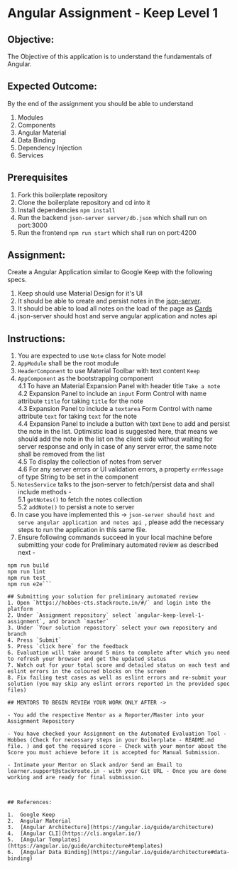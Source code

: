 # Angular Assignment - Keep	Level 1
	
## Objective:	
	
The Objective of this application is to understand the fundamentals of Angular.	
	
## Expected Outcome:	
	
By the end of the assignment you should be able to understand	
	
1.  Modules  
2.  Components	
3.  Angular Material  
4.  Data Binding	
5.  Dependency Injection	
6.  Services  

## Prerequisites

1. Fork this boilerplate repository  
2. Clone the boilerplate repository and cd into it  
3. Install dependencies `npm install`  
4. Run the backend `json-server server/db.json`  which shall run on port:3000  
5. Run the frontend `npm run start` which shall run on port:4200  
	
## Assignment:	
	
Create a Angular Application similar to Google Keep with the following specs.	
	
1.  Keep should use Material Design for it's UI	 
2.  It should be able to create and persist notes in the [json-server](https://www.npmjs.com/package/json-server).	
3.  It should be able to load all notes on the load of the page as [Cards](https://material.angular.io/components/card/overview)	
4.  json-server should host and serve angular application and notes api  

## Instructions:

1. You are expected to use `Note` class for Note model  
2. `AppModule` shall be the root module  
3. `HeaderComponent` to use Material Toolbar with text content `Keep`  
4. `AppComponent` as the bootstrapping component  
	4.1 To have an Material Expansion Panel with header title `Take a note`  
	4.2 Expansion Panel to include an `input` Form Control with name attribute `title` for taking `title` for the note   
	4.3 Expansion Panel to include a `textarea` Form Control with name attribute `text` for taking `text` for the note  
	4.4 Expansion Panel to include a button with text `Done` to add and persist the note in the list. Optimistic load is suggested here, that means we should add the note in the list on the client side without waiting for server response and only in case of any server error, the same note shall be removed from the list  
	4.5 To display the collection of notes from server  
	4.6 For any server errors or UI validation errors, a property `errMessage` of type String to be set in the component    
5. `NotesService` talks to the json-server to fetch/persist data and shall include methods -  
	5.1 `getNotes()` to fetch the notes collection  
	5.2 `addNote()` to persist a note to server  
6. In case you have implemented this -> `json-server should host and serve angular application and notes api `, please add the necessary steps to run the application in this same file.  
7. Ensure following commands succeed in your local machine before submitting your code for Preliminary automated review as described next -  
```npm install
npm run build
npm run lint
npm run test
npm run e2e```

## Submitting your solution for preliminary automated review  
1. Open `https://hobbes-cts.stackroute.in/#/` and login into the platform  
2. Under `Assignment repository` select `angular-keep-level-1-assignment`, and branch `master`
3. Under `Your solution repository` select your own repository and branch
4. Press `Submit`
5. Press `click here` for the feedback
6. Evaluation will take around 5 mins to complete after which you need to refresh your browser and get the updated status
7. Watch out for your total score and detailed status on each test and eslint errors in the coloured blocks on the screen  
8. Fix failing test cases as well as eslint errors and re-submit your solution (you may skip any eslint errors reported in the provided spec files) 

## MENTORS TO BEGIN REVIEW YOUR WORK ONLY AFTER ->

- You add the respective Mentor as a Reporter/Master into your Assignment Repository

- You have checked your Assignment on the Automated Evaluation Tool - Hobbes (Check for necessary steps in your Boilerplate - README.md file. ) and got the required score - Check with your mentor about the Score you must achieve before it is accepted for Manual Submission.

- Intimate your Mentor on Slack and/or Send an Email to learner.support@stackroute.in - with your Git URL - Once you are done working and are ready for final submission.



## References:	
	
1.  Google Keep	
2.  Angular Material	
3.  [Angular Architecture](https://angular.io/guide/architecture)
4.  [Angular CLI](https://cli.angular.io/)	
5.  [Angular Templates](https://angular.io/guide/architecture#templates)	
6.  [Angular Data Binding](https://angular.io/guide/architecture#data-binding)	

